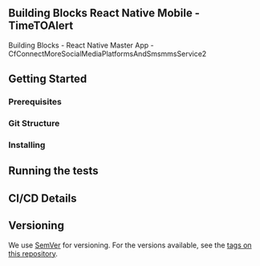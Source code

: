 ## Building Blocks React Native Mobile -    TimeTOAlert

Building Blocks - React Native Master App - CfConnectMoreSocialMediaPlatformsAndSmsmmsService2

## Getting Started

### Prerequisites

### Git Structure

### Installing

## Running the tests

## CI/CD Details

## Versioning

We use [SemVer](http://semver.org/) for versioning. For the versions available, see the [tags on this repository](https://github.com/your/project/tags).